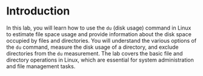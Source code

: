 # Introduction

In this lab, you will learn how to use the `du` (disk usage) command in Linux to estimate file space usage and provide information about the disk space occupied by files and directories. You will understand the various options of the `du` command, measure the disk usage of a directory, and exclude directories from the `du` measurement. The lab covers the basic file and directory operations in Linux, which are essential for system administration and file management tasks.
